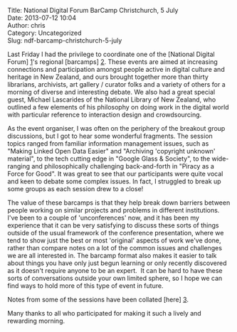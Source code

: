 Title: National Digital Forum BarCamp Christchurch, 5 July  
Date: 2013-07-12 10:04  
Author: chris  
Category: Uncategorized  
Slug: ndf-barcamp-christchurch-5-july

Last Friday I had the privilege to coordinate one of the [National
Digital Forum] [1]'s regional [barcamps] [2]. These events are aimed at
increasing connections and participation amongst people active in
digital culture and heritage in New Zealand, and ours brought together
more than thirty librarians, archivists, art gallery / curator folks and
a variety of others for a morning of diverse and interesting debate. We
also had a great special guest, Michael Lascarides of the National
Library of New Zealand, who outlined a few elements of his philosophy on
doing work in the digital world with particular reference to interaction
design and crowdsourcing.

As the event organiser, I was often on the periphery of the breakout
group discussions, but I got to hear some wonderful fragments. The
session topics ranged from familiar information management issues, such
as "Making Linked Open Data Easier" and "Archiving 'copyright unknown'
material", to the tech cutting edge in "Google Glass & Society", to the
wide-ranging and philosophically challenging back-and-forth in "Piracy
as a Force for Good". It was great to see that our participants were
quite vocal and keen to debate some complex issues. In fact, I struggled
to break up some groups as each session drew to a close!

The value of these barcamps is that they help break down barriers
between people working on similar projects and problems in different
institutions. I've been to a couple of 'unconferences' now, and it has
been my experience that it can be very satisfying to discuss these sorts
of things outside of the usual framework of the conference presentation,
where we tend to show just the best or most 'original' aspects of work
we've done, rather than compare notes on a lot of the common issues and
challenges we are all interested in. The barcamp format also makes it
easier to talk about things you have only just begun learning or only
recently discovered as it doesn't require anyone to be an expert.  It
can be hard to have these sorts of conversations outside your own
limited sphere, so I hope we can find ways to hold more of this type of
event in future.

Notes from some of the sessions have been collated [here] [3].

Many thanks to all who participated for making it such a lively and
rewarding morning.

[1]: http://www.ndf.org.nz/				"National Digital Forum"
[2]: http://www.ndf.org.nz/regions/	"barcamps"
[3]: http://bit.ly/13x0npI				"here"
